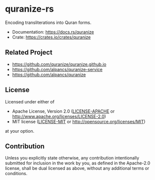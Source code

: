 # quranize-rs

Encoding transliterations into Quran forms.

- Documentation: <https://docs.rs/quranize>
- Crate: <https://crates.io/crates/quranize>

## Related Project

- <https://github.com/quranize/quranize.github.io>
- <https://github.com/alpancs/quranize-service>
- <https://github.com/alpancs/quranize>

## License

Licensed under either of

- Apache License, Version 2.0
   ([LICENSE-APACHE](LICENSE-APACHE) or <http://www.apache.org/licenses/LICENSE-2.0>)
- MIT license
   ([LICENSE-MIT](LICENSE-MIT) or <http://opensource.org/licenses/MIT>)

at your option.

## Contribution

Unless you explicitly state otherwise, any contribution intentionally submitted
for inclusion in the work by you, as defined in the Apache-2.0 license, shall be
dual licensed as above, without any additional terms or conditions.
